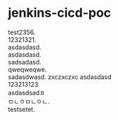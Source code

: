 # jenkins-cicd-poc

test2356.   
12321321.   
asdasdasd.  
asdasdasd.     
sadsadasd.    
qweqweqwe.  
sadasdwasd. 
zxczxczxc
asdasdasd    
123213123      
asdasdsadㅍ    
ㅁㄴㅇㅁㄴㅇㄴ.  
testsetet.  
